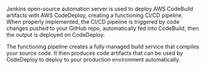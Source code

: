 Jenkins open-source automation server is used to deploy AWS CodeBuild artifacts with AWS CodeDeploy, creating a functioning CI/CD pipeline. When properly implemented, the CI/CD pipeline is triggered by code changes pushed to your GitHub repo, automatically fed into CodeBuild, then the output is deployed on CodeDeploy.

The functioning pipeline creates a fully managed build service that compiles your source code. It then produces code artifacts that can be used by CodeDeploy to deploy to your production environment automatically.

